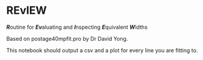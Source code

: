 # REvIEW
***R***outine for
***Ev***aluating and 
***I***nspecting
***E***quivalent
***W***idths

Based on postage40mpfit.pro by Dr David Yong.

This notebook should output a csv and a plot for every line you are fitting to.
